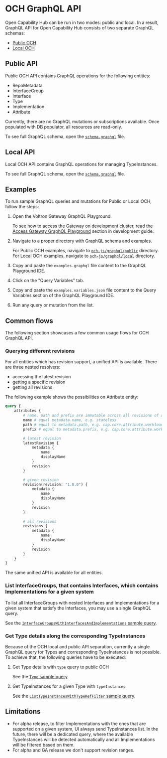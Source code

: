 # OCH GraphQL API

Open Capability Hub can be run in two modes: public and local. In a result, GraphQL API for Open Capability Hub consists of two separate GraphQL schemas:
- [Public OCH](../och-js/graphql/public/schema.graphql)
- [Local OCH](../och-js/graphql/local/schema.graphql)

## Public API

Public OCH API contains GraphQL operations for the following entities:
- RepoMetadata
- InterfaceGroup
- Interface
- Type
- Implementation
- Attribute

Currently, there are no GraphQL mutations or subscriptions available. Once populated with DB populator, all resources are read-only.

To see full GraphQL schema, open the [`schema.graphql`](../och-js/graphql/public/schema.graphql) file.
 
## Local API

Local OCH API contains GraphQL operations for managing TypeInstances.

To see full GraphQL schema, open the [`schema.graphql`](../och-js/graphql/local/schema.graphql) file.

## Examples

To run sample GraphQL queries and mutations for Public or Local OCH, follow the steps:

1. Open the Voltron Gateway GraphQL Playground.

   To see how to access the Gateway on development cluster, read the [Access Gateway GraphQL Playground](./development.md#access-gateway-graphql-playground) section in development guide.

1. Navigate to a proper directory with GraphQL schema and examples.
   
   For Public OCH examples, navigate to [`och-js/graphql/public`](../och-js/graphql/public) directory.
   For Local OCH examples, navigate to [`och-js/graphql/local`](../och-js/graphql/local) directory.

1. Copy and paste the `examples.graphql` file content to the GraphQL Playground IDE.
1. Click on the "Query Variables" tab.
1. Copy and paste the `examples.variables.json` file content to the Query Variables section of the GraphQL Playground IDE.
1. Run any query or mutation from the list.

## Common flows

The following section showcases a few common usage flows for OCH GraphQL API.

### Querying different revisions

For all entities which has revision support, a unified API is available.
There are three nested resolvers:
- accessing the latest revision
- getting a specific revision
- getting all revisions

The following example shows the possibilities on Attribute entity:

```graphql
query {
    attributes {
        # name, path and prefix are immutable across all revisions of a given node.
        name # equal metadata.name, e.g. stateless
        path # equal to metadata.path, e.g. cap.core.attribute.workload.stateless
        prefix # equal to metadata.prefix, e.g. cap.core.attribute.workload

        # latest revision
        latestRevision {
            metadata {
                name
                displayName
            }
            revision
        }

        # given revision
        revision(revision: "1.0.0") {
            metadata {
                name
                displayName
            }
            revision
        }
        
        # all revisions
        revisions {
            metadata {
                name
                displayName
            }
            revision
        }
    }
}
```

The same unified API is available for all entities.

### List InterfaceGroups, that contains Interfaces, which contains Implementations for a given system 

To list all InterfaceGroups with nested Interfaces and Implementations for a given system that satisfy the Interfaces, you may use a single GraphQL query.

See the [`InterfaceGroupsWithInterfacesAndImplementations` sample query](../och-js/graphql/public/examples.graphql).

### Get Type details along the corresponding TypeInstances

Because of the OCH local and public API separation, currently a single GraphQL query for Types and corresponding TypeInstances is not possible.
To achieve that, the following queries have to be executed: 

1. Get Type details with `type` query to public OCH

   See the [`Type` sample query](../och-js/graphql/public/examples.graphql).
   
1. Get TypeInstances for a given Type with `typeInstances`

   See the [`ListTypeInstancesWithTypeRefFilter` sample query](../och-js/graphql/local/examples.graphql).

## Limitations

- For alpha release, to filter Implementations with the ones that are supported on a given system, UI always send TypeInstances list. In the future, there will be a dedicated query, where the available TypeInstances will be detected automatically and all Implementations will be filtered based on them.
- For alpha and GA release we don't support revision ranges.
